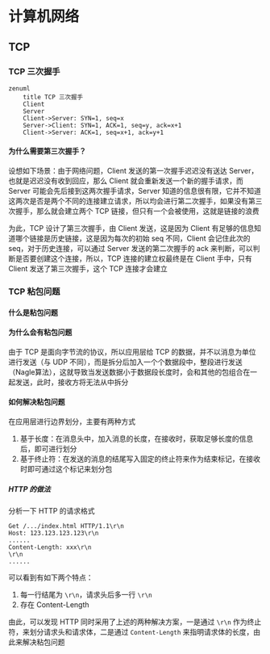 # 计算机网络

## TCP

### TCP 三次握手

```mermaid
zenuml
    title TCP 三次握手
    Client
    Server
    Client->Server: SYN=1, seq=x
    Server->Client: SYN=1, ACK=1, seq=y, ack=x+1
    Client->Server: ACK=1, seq=x+1, ack=y+1

```

#### 为什么需要第三次握手？

设想如下场景：由于网络问题，Client 发送的第一次握手迟迟没有送达 Server，也就是迟迟没有收到回应，那么 Client 就会重新发送一个新的握手请求，而 Server 可能会先后接到这两次握手请求，Server 知道的信息很有限，它并不知道这两次是否是两个不同的连接建立请求，所以均会进行第二次握手，如果没有第三次握手，那么就会建立两个 TCP 链接，但只有一个会被使用，这就是链接的浪费

为此，TCP 设计了第三次握手，由 Client 发送，这是因为 Client 有足够的信息知道哪个链接是历史链接，这是因为每次的初始 seq 不同，Client 会记住此次的 seq，对于历史连接，可以通过 Server 发送的第二次握手的 ack 来判断，可以判断是否要创建这个连接，所以，TCP 连接的建立权最终是在 Client 手中，只有 Client 发送了第三次握手，这个 TCP 连接才会建立

### TCP 粘包问题

#### 什么是粘包问题

#### 为什么会有粘包问题

由于 TCP 是面向字节流的协议，所以应用层给 TCP 的数据，并不以消息为单位进行发送（与 UDP 不同），而是拆分后加入一个个数据段中，整段进行发送（Nagle算法），这就导致当发送数据小于数据段长度时，会和其他的包组合在一起发送，此时，接收方将无法从中拆分

#### 如何解决粘包问题

在应用层进行边界划分，主要有两种方式

1. 基于长度：在消息头中，加入消息的长度，在接收时，获取足够长度的信息后，即可进行划分
2. 基于终止符：在发送的消息的结尾写入固定的终止符来作为结束标记，在接收时即可通过这个标记来划分包

##### HTTP 的做法

分析一下 HTTP 的请求格式

```
Get /.../index.html HTTP/1.1\r\n
Host: 123.123.123.123\r\n
......
Content-Length: xxx\r\n
\r\n
......
```

可以看到有如下两个特点：

1. 每一行结尾为 `\r\n`，请求头后多一行 `\r\n`
2. 存在 Content-Length

由此，可以发现 HTTP 同时采用了上述的两种解决方案，一是通过 `\r\n` 作为终止符，来划分请求头和请求体，二是通过 `Content-Length` 来指明请求体的长度，由此来解决粘包问题